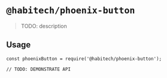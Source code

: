 # `@habitech/phoenix-button`

> TODO: description

## Usage

```
const phoenixButton = require('@habitech/phoenix-button');

// TODO: DEMONSTRATE API
```
